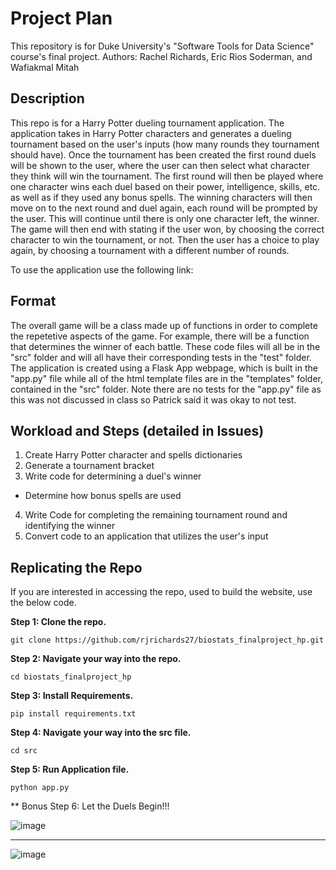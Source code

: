 # Project Plan

This repository is for Duke University's "Software Tools for Data Science" course's final project. 
Authors: Rachel Richards, Eric Rios Soderman, and Wafiakmal Mitah

## Description
This repo is for a Harry Potter dueling tournament application. The application takes in Harry Potter characters and generates a dueling tournament based on the user's inputs (how many rounds they tournament should have). Once the tournament has been created the first round duels will be shown to the user, where the user can then select what character they think will win the tournament. The first round will then be played where one character wins each duel based on their power, intelligence, skills, etc. as well as if they used any bonus spells. The winning characters will then move on to the next round and duel again, each round will be prompted by the user. This will continue until there is only one character left, the winner. The game will then end with stating if the user won, by choosing the correct character to win the tournament, or not. Then the user has a choice to play again, by choosing a tournament with a different number of rounds.

To use the application use the following link: 

## Format
The overall game will be a class made up of functions in order to complete the repetetive aspects of the game. For example, there will be a function that determines the winner of each battle. These code files will all be in the "src" folder and will all have their corresponding tests in the "test" folder. The application is created using a Flask App webpage, which is built in the "app.py" file while all of the html template files are in the "templates" folder, contained in the "src" folder. Note there are no tests for the "app.py" file as this was not discussed in class so Patrick said it was okay to not test.

## Workload and Steps (detailed in Issues)
1. Create Harry Potter character and spells dictionaries
2. Generate a tournament bracket
3. Write code for determining a duel's winner
  * Determine how bonus spells are used
4. Write Code for completing the remaining tournament round and identifying the winner
5. Convert code to an application that utilizes the user's input


## Replicating the Repo

If you are interested in accessing the repo, used to build the website, use the below code.

**Step 1: Clone the repo.**

```
git clone https://github.com/rjrichards27/biostats_finalproject_hp.git
```

**Step 2: Navigate your way into the repo.**

```
cd biostats_finalproject_hp
```

**Step 3: Install Requirements.**

```
pip install requirements.txt
```

**Step 4: Navigate your way into the src file.**

```
cd src
```

**Step 5: Run Application file.**

```
python app.py
```

** Bonus Step 6: Let the Duels Begin!!!

![image](https://user-images.githubusercontent.com/70504872/235370213-f4c202ae-eb22-446f-9015-db6c00dd6d45.png)

---

![image](https://user-images.githubusercontent.com/70504872/235370236-78faad2e-872c-4bd2-a6c9-9436ec59d945.png)

